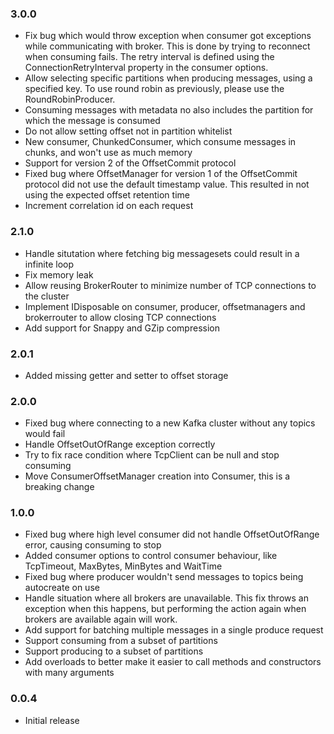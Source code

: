 ### 3.0.0
* Fix bug which would throw exception when consumer got exceptions while communicating with broker. This is done by trying to reconnect when consuming fails. The retry interval is defined using the ConnectionRetryInterval property in the consumer options.
* Allow selecting specific partitions when producing messages, using a specified key. To use round robin as previously, please use the RoundRobinProducer.
* Consuming messages with metadata no also includes the partition for which the message is consumed
* Do not allow setting offset not in partition whitelist
* New consumer, ChunkedConsumer, which consume messages in chunks, and won't use as much memory
* Support for version 2 of the OffsetCommit protocol
* Fixed bug where OffsetManager for version 1 of the OffsetCommit protocol did not use the default timestamp value. This resulted in not using the expected offset retention time
* Increment correlation id on each request
### 2.1.0
* Handle situtation where fetching big messagesets could result in a infinite loop
* Fix memory leak
* Allow reusing BrokerRouter to minimize number of TCP connections to the cluster
* Implement IDisposable on consumer, producer, offsetmanagers and brokerrouter to allow closing TCP connections
* Add support for Snappy and GZip compression
### 2.0.1
* Added missing getter and setter to offset storage
### 2.0.0
* Fixed bug where connecting to a new Kafka cluster without any topics would fail
* Handle OffsetOutOfRange exception correctly
* Try to fix race condition where TcpClient can be null and stop consuming
* Move ConsumerOffsetManager creation into Consumer, this is a breaking change
### 1.0.0
* Fixed bug where high level consumer did not handle OffsetOutOfRange error, causing consuming to stop
* Added consumer options to control consumer behaviour, like TcpTimeout, MaxBytes, MinBytes and WaitTime
* Fixed bug where producer wouldn't send messages to topics being autocreate on use
* Handle situation where all brokers are unavailable. This fix throws an exception when this happens, but performing the action again when brokers are available again will work.
* Add support for batching multiple messages in a single produce request
* Support consuming from a subset of partitions
* Support producing to a subset of partitions
* Add overloads to better make it easier to call methods and constructors with many arguments
### 0.0.4
* Initial release
